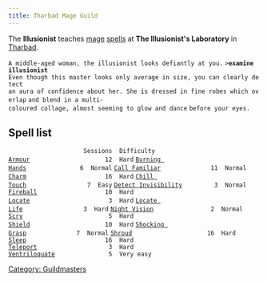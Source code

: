 ```yaml
---
title: Tharbad Mage Guild
---
```


The **Illusionist** teaches [mage](mage "wikilink")
[spells](spell "wikilink") at **The Illusionist's Laboratory** in
[Tharbad](Tharbad "wikilink").

`A middle-aged woman, the illusionist looks defiantly at you.`
`>`**`examine illusionist`**
`Even though this master looks only average in size, you can clearly detect`
`an aura of confidence about her. She is dressed in fine robes which overlap`
`and blend in a multi-coloured collage, almost seeming to glow and dance`
`before your eyes.`

## Spell list

`                     Sessions  Difficulty`
[`Armour`](Armour_Spell "wikilink")`                     12  Hard`
[`Burning Hands`](Burning_Hands "wikilink")`               6  Normal`
[`Call Familiar`](Call_Familiar "wikilink")`              11  Normal`
[`Charm`](Charm "wikilink")`                      16  Hard`
[`Chill Touch`](Chill_Touch "wikilink")`                 7  Easy`
[`Detect Invisibility`](Detect_Invisibility "wikilink")`         3  Normal`
[`Fireball`](Fireball "wikilink")`                   10  Hard`
[`Locate`](Locate "wikilink")`                      3  Hard`
[`Locate Life`](Locate_Life "wikilink")`                 3  Hard`
[`Night Vision`](Night_Vision "wikilink")`                2  Normal`
[`Scry`](Scry "wikilink")`                        5  Hard`
[`Shield`](Shield_Spell "wikilink")`                     10  Hard`
[`Shocking Grasp`](Shocking_Grasp "wikilink")`              7  Normal`
[`Shroud`](Shroud "wikilink")`                     16  Hard`
[`Sleep`](Sleep_Spell "wikilink")`                      16  Hard`
[`Teleport`](Teleport "wikilink")`                    3  Hard`
[`Ventriloquate`](Ventriloquate "wikilink")`               5  Very easy`

[Category: Guildmasters](Category:_Guildmasters "wikilink")